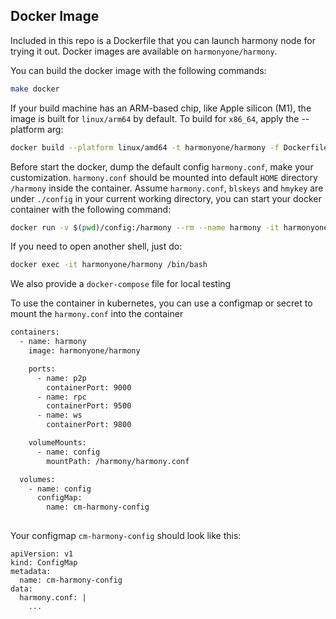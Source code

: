 ## Docker Image

Included in this repo is a Dockerfile that you can launch harmony node for trying it out. Docker images are available on `harmonyone/harmony`.

You can build the docker image with the following commands:
```bash
make docker
```

If your build machine has an ARM-based chip, like Apple silicon (M1), the image is built for `linux/arm64` by default. To build for `x86_64`, apply the --platform arg:

```bash
docker build --platform linux/amd64 -t harmonyone/harmony -f Dockerfile .
```

Before start the docker, dump the default config `harmony.conf`, make your customization. `harmony.conf`  should be mounted into default `HOME` directory `/harmony` inside the container. Assume `harmony.conf`, `blskeys` and `hmykey` are under `./config` in your current working directory, you can start your docker container with the following command:
```bash
docker run -v $(pwd)/config:/harmony --rm --name harmony -it harmonyone/harmony
```

If you need to open another shell, just do:
```bash
docker exec -it harmonyone/harmony /bin/bash
```

We also provide a `docker-compose` file for local testing

To use the container in kubernetes, you can use a configmap or secret to mount the `harmony.conf` into the container
```bash
containers:
  - name: harmony
    image: harmonyone/harmony

    ports:
      - name: p2p
        containerPort: 9000  
      - name: rpc
        containerPort: 9500
      - name: ws
        containerPort: 9800     

    volumeMounts:
      - name: config
        mountPath: /harmony/harmony.conf

  volumes:
    - name: config
      configMap:
        name: cm-harmony-config
    
```

Your configmap `cm-harmony-config` should look like this:
```
apiVersion: v1
kind: ConfigMap
metadata:
  name: cm-harmony-config
data:
  harmony.conf: |
    ...

```